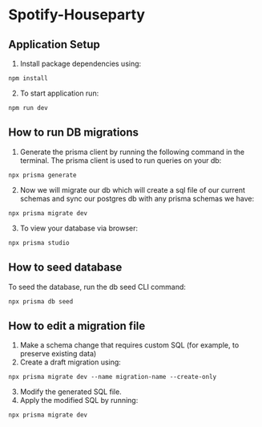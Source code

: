 # Spotify-Houseparty

## Application Setup
1. Install package dependencies using:
```
npm install
```
2. To start application run:
```
npm run dev
```

## How to run DB migrations
1. Generate the prisma client by running the following command in the terminal. The prisma client is used to run queries on your db:
```
npx prisma generate
```
2. Now we will migrate our db which will create a sql file of our current schemas and sync our postgres db with any prisma schemas we have:
 ```
npx prisma migrate dev
```
3. To view your database via browser:
 ```
npx prisma studio
```

## How to seed database
To seed the database, run the db seed CLI command:
```
npx prisma db seed
```

## How to edit a migration file
1. Make a schema change that requires custom SQL (for example, to preserve existing data)
2. Create a draft migration using:
```
npx prisma migrate dev --name migration-name --create-only
```
3. Modify the generated SQL file.
4. Apply the modified SQL by running:
```
npx prisma migrate dev
```
